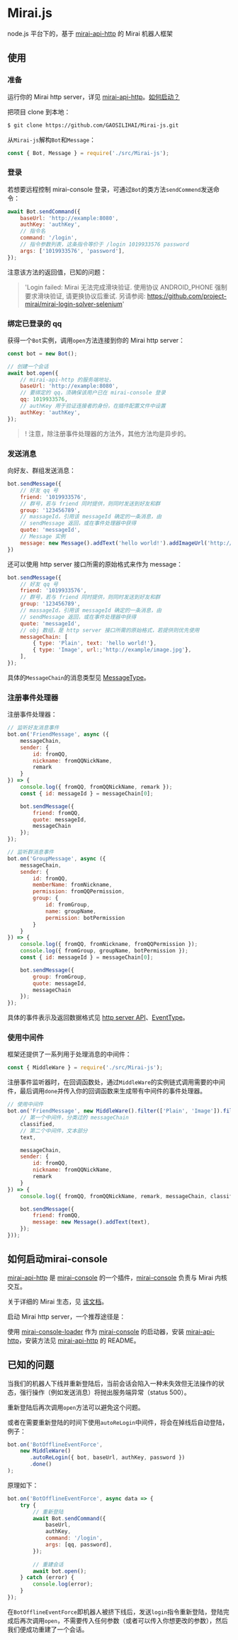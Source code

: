# Mirai.js

node.js 平台下的，基于 [mirai-api-http](https://github.com/project-mirai/mirai-api-http) 的 Mirai 机器人框架



## 使用

### 准备

运行你的 Mirai http server，详见 [mirai-api-http](https://github.com/project-mirai/mirai-api-http)。[如何启动？](#如何启动mirai-console)

把项目 clone 到本地：

```bash
$ git clone https://github.com/GAOSILIHAI/Mirai-js.git
```

从`Mirai-js`解构`Bot`和`Message`：

```js
const { Bot, Message } = require('./src/Mirai-js');
```



### 登录

若想要远程控制 mirai-console 登录，可通过`Bot`的类方法`sendCommend`发送命令：

```js
await Bot.sendCommand({
    baseUrl: 'http://example:8080',
    authKey: 'authKey',
    // 指令名
    command: '/login',
    // 指令参数列表，这条指令等价于 /login 1019933576 password
    args: ['1019933576', 'password'],
});
```

注意该方法的返回值，已知的问题：

> 'Login failed: Mirai 无法完成滑块验证. 使用协议 ANDROID_PHONE 强制要求滑块验证, 请更换协议后重试. 另请参阅: https://github.com/project-mirai/mirai-login-solver-selenium'



### 绑定已登录的 qq

获得一个`Bot`实例，调用`open`方法连接到你的 Mirai http server：

```js
const bot = new Bot();

// 创建一个会话
await bot.open({
    // mirai-api-http 的服务端地址，
    baseUrl: 'http://example:8080',
    // 要绑定的 qq，须确保该用户已在 mirai-console 登录
    qq: 1019933576,
    // authKey 用于验证连接者的身份，在插件配置文件中设置
    authKey: 'authKey',
});
```

>  ! 注意，除注册事件处理器的方法外，其他方法均是异步的。



### 发送消息

向好友、群组发送消息：

```js
bot.sendMessage({
    // 好友 qq 号
    friend: '1019933576',
    // 群号，若与 friend 同时提供，则同时发送到好友和群
    group: '123456789',
    // massageId，引用该 messageId 确定的一条消息，由
    // sendMessage 返回，或在事件处理器中获得
    quote: 'messageId',
    // Message 实例
    message: new Message().addText('hello world!').addImageUrl('http://exapmle/image.jpg')，
})
```

还可以使用 http server 接口所需的原始格式来作为 message：

```js
bot.sendMessage({
    // 好友 qq 号
    friend: '1019933576',
    // 群号，若与 friend 同时提供，则同时发送到好友和群
    group: '123456789',
    // massageId，引用该 messageId 确定的一条消息，由
    // sendMessage 返回，或在事件处理器中获得
    quote: 'messageId',
    // obj 数组，是 http server 接口所需的原始格式，若提供则优先使用
    messageChain: [
    	{ type: 'Plain', text: 'hello world!'},
        { type: 'Image', url:;'http://example/image.jpg'},
	],
});
```

具体的`MessageChain`的消息类型见 [MessageType](https://github.com/project-mirai/mirai-api-http/blob/master/docs/MessageType.md)。



### 注册事件处理器

注册事件处理器：

```js
// 监听好友消息事件
bot.on('FriendMessage', async ({
    messageChain,
    sender: {
        id: fromQQ,
        nickname: fromQQNickName,
        remark
    }
}) => {
    console.log({ fromQQ, fromQQNickName, remark });
    const { id: messageId } = messageChain[0];

    bot.sendMessage({
        friend: fromQQ,
        quote: messageId,
        messageChain
    });
});

// 监听群消息事件
bot.on('GroupMessage', async ({
    messageChain,
    sender: {
        id: fromQQ,
        memberName: fromNickname,
        permission: fromQQPermission,
        group: {
            id: fromGroup,
            name: groupName,
            permission: botPermission
        }
    }
}) => {
    console.log({ fromQQ, fromNickname, fromQQPermission });
    console.log({ fromGroup, groupName, botPermission });
    const { id: messageId } = messageChain[0];

    bot.sendMessage({
        group: fromGroup,
        quote: messageId,
        messageChain
    });
});
```

具体的事件表示及返回数据格式见 [http server API](https://github.com/project-mirai/mirai-api-http/blob/master/docs/API.md)、[EventType](https://github.com/project-mirai/mirai-api-http/blob/master/docs/EventType.md)。



### 使用中间件

框架还提供了一系列用于处理消息的中间件：

```js
const { MiddleWare } = require('./src/Mirai-js');
```

注册事件监听器时，在回调函数处，通过`MiddleWare`的实例链式调用需要的中间件，最后调用`done`并传入你的回调函数来生成带有中间件的事件处理器。

```js
// 使用中间件
bot.on('FriendMessage', new MiddleWare().filter(['Plain', 'Image']).filtText().done(({
    // 第一个中间件，分类过的 messageChain
    classified,
    // 第二个中间件，文本部分
    text,

    messageChain,
    sender: {
        id: fromQQ,
        nickname: fromQQNickName,
        remark
    }
}) => {
    console.log({ fromQQ, fromQQNickName, remark, messageChain, classified, text });

    bot.sendMessage({
        friend: fromQQ,
        message: new Message().addText(text),
    });
}));
```





## 如何启动mirai-console

[mirai-api-http](https://github.com/project-mirai/mirai-api-http) 是 [mirai-console](https://github.com/mamoe/mirai-console) 的一个插件，[mirai-console](https://github.com/mamoe/mirai-console) 负责与 Mirai 内核交互。

关于详细的 Mirai 生态，见 [该文档](https://github.com/mamoe/mirai/blob/dev/docs/mirai-ecology.md)。

启动 Mirai http server，一个推荐途径是：

使用 [mirai-console-loader](https://github.com/iTXTech/mirai-console-loader) 作为 [mirai-console](https://github.com/mamoe/mirai-console) 的启动器，安装 [mirai-api-http](https://github.com/project-mirai/mirai-api-http)，安装方法见 [mirai-api-http](https://github.com/project-mirai/mirai-api-http) 的 README。





## 已知的问题

当我们的机器人下线并重新登陆后，当前会话会陷入一种未失效但无法操作的状态，强行操作（例如发送消息）将抛出服务端异常（status 500）。

重新登陆后再次调用`open`方法可以避免这个问题。

或者在需要重新登陆的时间下使用`autoReLogin`中间件，将会在掉线后自动登陆，例子：

```js
bot.on('BotOfflineEventForce',
    new MiddleWare()
       .autoReLogin({ bot, baseUrl, authKey, password })
       .done()
);
```

原理如下：

```js
bot.on('BotOfflineEventForce', async data => {
    try {
        // 重新登陆
        await Bot.sendCommand({
            baseUrl,
            authKey,
            command: '/login',
            args: [qq, password],
        });
        
        // 重建会话
        await bot.open();
    } catch (error) {
        console.log(error);
    }
});
```

在`BotOfflineEventForce`即机器人被挤下线后，发送`login`指令重新登陆，登陆完成后再次调用`open`，不需要传入任何参数（或者可以传入你想更改的参数），然后我们便成功重建了一个会话。
